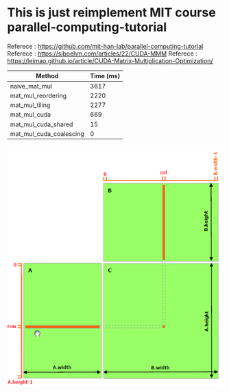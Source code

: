 # This is just reimplement MIT course parallel-computing-tutorial

Referece : <https://github.com/mit-han-lab/parallel-computing-tutorial>
Referece : <https://siboehm.com/articles/22/CUDA-MMM>
Referece : <https://leimao.github.io/article/CUDA-Matrix-Multiplication-Optimization/>

| Method                  | Time (ms) |
|-------------------------|-----------|
| naive_mat_mul           | 3617      |
| mat_mul_reordering      | 2220      |
| mat_mul_tiling          | 2277      |
| mat_mul_cuda            | 669       |
| mat_mul_cuda_shared     | 15        |
| mat_mul_cuda_coalescing | 0         |

![alt text](image.png)
